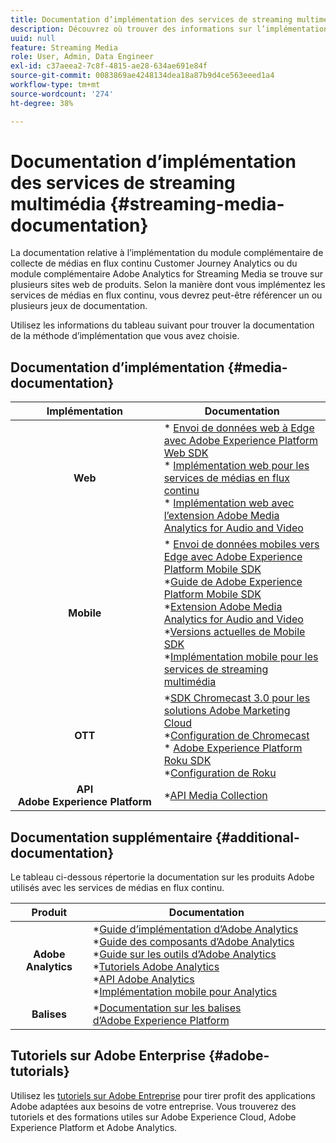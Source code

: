 ```yaml
---
title: Documentation d’implémentation des services de streaming multimédia
description: Découvrez où trouver des informations sur l’implémentation des services de médias en flux continu.
uuid: null
feature: Streaming Media
role: User, Admin, Data Engineer
exl-id: c37aeea2-7c8f-4815-ae28-634ae691e84f
source-git-commit: 0083869ae4248134dea18a87b9d4ce563eeed1a4
workflow-type: tm+mt
source-wordcount: '274'
ht-degree: 38%

---
```


# Documentation d’implémentation des services de streaming multimédia {#streaming-media-documentation}

La documentation relative à l’implémentation du module complémentaire de collecte de médias en flux continu Customer Journey Analytics ou du module complémentaire Adobe Analytics for Streaming Media se trouve sur plusieurs sites web de produits. Selon la manière dont vous implémentez les services de médias en flux continu, vous devrez peut-être référencer un ou plusieurs jeux de documentation.

Utilisez les informations du tableau suivant pour trouver la documentation de la méthode d’implémentation que vous avez choisie.

## Documentation d’implémentation {#media-documentation}

| Implémentation | Documentation |
|:-----------------------:|----------------|
| **Web** | * [Envoi de données web à Edge avec Adobe Experience Platform Web SDK](/help/implementation/edge/edge-web-sdk.md) <br> * [Implémentation web pour les services de médias en flux continu](/help/implementation/media-sdk/setup/web-implementation.md) <br>* [Implémentation web avec l’extension Adobe Media Analytics for Audio and Video](https://experienceleague.adobe.com/docs/experience-platform/tags/extensions/adobe/media-analytics-3x/overview.html?lang=fr) |
| **Mobile** | * [Envoi de données mobiles vers Edge avec Adobe Experience Platform Mobile SDK](/help/implementation/edge/edge-mobile-sdk.md) <br> *[Guide de Adobe Experience Platform Mobile SDK](https://developer.adobe.com/client-sdks/documentation/) <br> *[Extension Adobe Media Analytics for Audio and Video](https://developer.adobe.com/client-sdks/documentation/adobe-media-analytics/)<br> *[Versions actuelles de Mobile SDK](https://developer.adobe.com/client-sdks/documentation/current-sdk-versions/) <br> *[Implémentation mobile pour les services de streaming multimédia](/help/implementation/media-sdk/setup/mobile-implementation.md) | |  |
| **OTT** | *[SDK Chromecast 3.0 pour les solutions Adobe Marketing Cloud](https://adobe-marketing-cloud.github.io/media-sdks/reference/chromecast/)<br> *[Configuration de Chromecast](/help/implementation/media-sdk/setup/set-up-chromecast.md)<br> * [Adobe Experience Platform Roku SDK](/help/implementation/edge/implementation-edge.md) <br> *[Configuration de Roku](/help/implementation/media-sdk/setup/set-up-roku.md) |
| **API Adobe Experience Platform** | *[API Media Collection](/help/implementation/media-collection-api/mc-api-overview.md) |

## Documentation supplémentaire {#additional-documentation}

Le tableau ci-dessous répertorie la documentation sur les produits Adobe utilisés avec les services de médias en flux continu.

| Produit | Documentation |
|:-----------------------:|----------------|
| **Adobe Analytics** | *[Guide d’implémentation d’Adobe Analytics](https://experienceleague.adobe.com/docs/analytics/implementation/home.html?lang=fr)<br> *[Guide des composants d’Adobe Analytics](https://experienceleague.adobe.com/docs/analytics/components/home.html?lang=fr)<br> *[Guide sur les outils d’Adobe Analytics](https://experienceleague.adobe.com/docs/analytics/analyze/home.html?lang=fr)<br> *[Tutoriels Adobe Analytics](https://experienceleague.adobe.com/docs/analytics.html?lang=fr#tutorials) <br> *[API Adobe Analytics](https://developer.adobe.com/analytics-apis/docs/2.0/)<br> *[Implémentation mobile pour Analytics](https://developer.adobe.com/client-sdks/documentation/adobe-analytics/) |
| **Balises** | *[Documentation sur les balises d’Adobe Experience Platform](https://experienceleague.adobe.com/docs/experience-platform/tags/home.html?lang=fr) |

## Tutoriels sur Adobe Enterprise {#adobe-tutorials}

Utilisez les [tutoriels sur Adobe Entreprise](https://experienceleague.adobe.com/docs/home-tutorials.html?lang=fr) pour tirer profit des applications Adobe adaptées aux besoins de votre entreprise. Vous trouverez des tutoriels et des formations utiles sur Adobe Experience Cloud, Adobe Experience Platform et Adobe Analytics.
